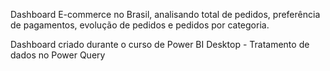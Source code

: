 Dashboard E-commerce no Brasil, analisando total de pedidos, preferência de pagamentos, evolução de pedidos e pedidos por categoria.


Dashboard criado durante o curso de Power BI Desktop - Tratamento de dados no Power Query
